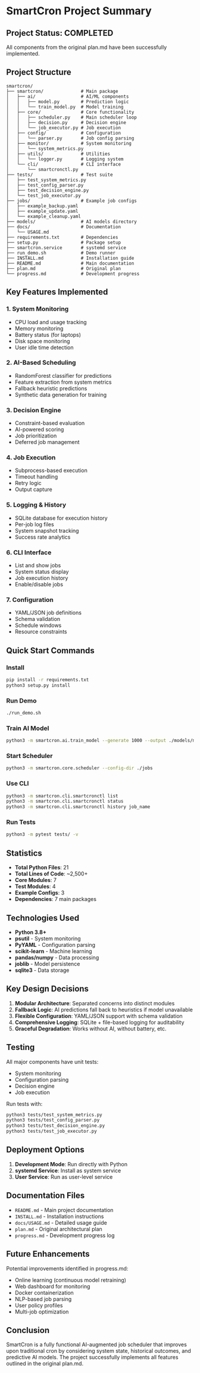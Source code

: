 # SmartCron Project Summary

## Project Status: COMPLETED

All components from the original plan.md have been successfully implemented.

## Project Structure

```
smartcron/
├── smartcron/              # Main package
│   ├── ai/                 # AI/ML components
│   │   ├── model.py        # Prediction logic
│   │   └── train_model.py  # Model training
│   ├── core/               # Core functionality
│   │   ├── scheduler.py    # Main scheduler loop
│   │   ├── decision.py     # Decision engine
│   │   └── job_executor.py # Job execution
│   ├── config/             # Configuration
│   │   └── parser.py       # Job config parsing
│   ├── monitor/            # System monitoring
│   │   └── system_metrics.py
│   ├── utils/              # Utilities
│   │   └── logger.py       # Logging system
│   └── cli/                # CLI interface
│       └── smartcronctl.py
├── tests/                  # Test suite
│   ├── test_system_metrics.py
│   ├── test_config_parser.py
│   ├── test_decision_engine.py
│   └── test_job_executor.py
├── jobs/                   # Example job configs
│   ├── example_backup.yaml
│   ├── example_update.yaml
│   └── example_cleanup.yaml
├── models/                 # AI models directory
├── docs/                   # Documentation
│   └── USAGE.md
├── requirements.txt        # Dependencies
├── setup.py                # Package setup
├── smartcron.service       # systemd service
├── run_demo.sh             # Demo runner
├── INSTALL.md              # Installation guide
├── README.md               # Main documentation
├── plan.md                 # Original plan
└── progress.md             # Development progress

```

## Key Features Implemented

### 1. System Monitoring
- CPU load and usage tracking
- Memory monitoring
- Battery status (for laptops)
- Disk space monitoring
- User idle time detection

### 2. AI-Based Scheduling
- RandomForest classifier for predictions
- Feature extraction from system metrics
- Fallback heuristic predictions
- Synthetic data generation for training

### 3. Decision Engine
- Constraint-based evaluation
- AI-powered scoring
- Job prioritization
- Deferred job management

### 4. Job Execution
- Subprocess-based execution
- Timeout handling
- Retry logic
- Output capture

### 5. Logging & History
- SQLite database for execution history
- Per-job log files
- System snapshot tracking
- Success rate analytics

### 6. CLI Interface
- List and show jobs
- System status display
- Job execution history
- Enable/disable jobs

### 7. Configuration
- YAML/JSON job definitions
- Schema validation
- Schedule windows
- Resource constraints

## Quick Start Commands

### Install
```bash
pip install -r requirements.txt
python3 setup.py install
```

### Run Demo
```bash
./run_demo.sh
```

### Train AI Model
```bash
python3 -m smartcron.ai.train_model --generate 1000 --output ./models/model.pkl
```

### Start Scheduler
```bash
python3 -m smartcron.core.scheduler --config-dir ./jobs
```

### Use CLI
```bash
python3 -m smartcron.cli.smartcronctl list
python3 -m smartcron.cli.smartcronctl status
python3 -m smartcron.cli.smartcronctl history job_name
```

### Run Tests
```bash
python3 -m pytest tests/ -v
```

## Statistics

- **Total Python Files**: 21
- **Total Lines of Code**: ~2,500+
- **Core Modules**: 7
- **Test Modules**: 4
- **Example Configs**: 3
- **Dependencies**: 7 main packages

## Technologies Used

- **Python 3.8+**
- **psutil** - System monitoring
- **PyYAML** - Configuration parsing
- **scikit-learn** - Machine learning
- **pandas/numpy** - Data processing
- **joblib** - Model persistence
- **sqlite3** - Data storage

## Key Design Decisions

1. **Modular Architecture**: Separated concerns into distinct modules
2. **Fallback Logic**: AI predictions fall back to heuristics if model unavailable
3. **Flexible Configuration**: YAML/JSON support with schema validation
4. **Comprehensive Logging**: SQLite + file-based logging for auditability
5. **Graceful Degradation**: Works without AI, without battery, etc.

## Testing

All major components have unit tests:
- System monitoring
- Configuration parsing
- Decision engine
- Job execution

Run tests with:
```bash
python3 tests/test_system_metrics.py
python3 tests/test_config_parser.py
python3 tests/test_decision_engine.py
python3 tests/test_job_executor.py
```

## Deployment Options

1. **Development Mode**: Run directly with Python
2. **systemd Service**: Install as system service
3. **User Service**: Run as user-level service

## Documentation Files

- `README.md` - Main project documentation
- `INSTALL.md` - Installation instructions
- `docs/USAGE.md` - Detailed usage guide
- `plan.md` - Original architectural plan
- `progress.md` - Development progress log

## Future Enhancements

Potential improvements identified in progress.md:
- Online learning (continuous model retraining)
- Web dashboard for monitoring
- Docker containerization
- NLP-based job parsing
- User policy profiles
- Multi-job optimization

## Conclusion

SmartCron is a fully functional AI-augmented job scheduler that improves upon traditional cron by considering system state, historical outcomes, and predictive AI models. The project successfully implements all features outlined in the original plan.md.
